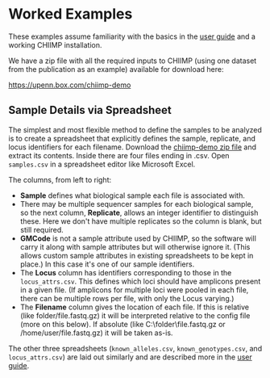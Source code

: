 # Worked Examples

These examples assume familiarity with the basics in the
[user guide](../GUIDE.pdf) and a working CHIIMP installation.

We have a zip file with all the required inputs to CHIIMP (using one dataset
from the publication as an example) available for download here:

https://upenn.box.com/chiimp-demo

## Sample Details via Spreadsheet

The simplest and most flexible method to define the samples to be analyzed is
to create a spreadsheet that explicitly defines the sample, replicate, and
locus identifiers for each filename.  Download the [chiimp-demo zip file] and
extract its contents.  Inside there are four files ending in .csv.  Open
`samples.csv` in a spreadsheet editor like Microsoft Excel.

The columns, from left to right:

 * **Sample** defines what biological sample each file is associated with.
 * There may be multiple sequencer samples for each biological sample, so the
   next column, **Replicate**, allows an integer identifier to distinguish
   these.  Here we don't have multiple replicates so the column is blank, but
   still required.
 * **GMCode** is not a sample attribute used by CHIIMP, so the software will
   carry it along with sample attributes but will otherwise ignore it.  (This
   allows custom sample attributes in existing spreadsheets to be kept  in
   place.)  In this case it's one of our sample identifiers.
 * The **Locus** column has identifiers corresponding to those in the
   `locus_attrs.csv`.  This defines which loci should have amplicons present in
   a given file.  (If amplicons for multiple loci were pooled in each file,
   there can be multiple rows per file, with only the Locus varying.)
 * The **Filename** column gives the location of each file.  If this is
   relative (like folder/file.fastq.gz) it will be interpreted relative to the
   config file (more on this below).  If absolute (like C:\folder\file.fastq.gz
   or /home/user/file.fastq.gz) it will be taken as-is.

The other three spreadsheets (`known_alleles.csv`, `known_genotypes.csv`, and
`locus_attrs.csv`) are laid out similarly and are described more in the
[user guide].

[chiimp-demo zip file]: https://upenn.box.com/chiimp-demo
[user guide]: ../GUIDE.pdf
